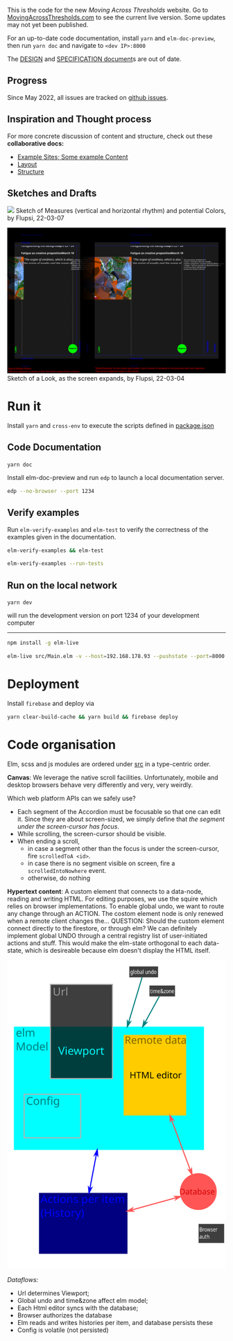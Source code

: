 This is the code for the new _Moving Across Thresholds_ website. Go to [MovingAcrossThresholds.com](movingAcrossThresholds.com) to see the current live version. Some updates may not yet been published.

For an up-to-date code documentation, install `yarn` and `elm-doc-preview`, then run `yarn doc` and navigate to `<dev IP>:8000`

The [DESIGN](./DESIGN.md) and [SPECIFICATION document](SPECIFICATION.md)s are out of date.


## Progress

Since May 2022, all issues are tracked on [github issues](https://github.com/upsiflu/matsite/issues).


## Inspiration and Thought process

For more concrete discussion of content and structure, check out these **collaborative docs:**

- [Example Sites; Some example Content](https://docs.google.com/document/d/1WBk1p87gxW8zPPTjid2BupmaUjcJCX3DvfpehNbtFUw/edit?usp=sharing)
- [Layout](https://docs.google.com/document/d/1zC7TirujtAtsySjGhr_0QOIqSRf53j6Xw_1FAXzUpNA/edit?usp=sharing)
- [Structure](https://docs.google.com/document/d/1gWE5tKyMtmpZlIjN4wl592KyJVVSWHRb8MFjTggPXpM/edit?usp=sharing)

## Sketches and Drafts

![](asset/22-03-07-Components.svg)
Sketch of Measures (vertical and horizontal rhythm) and potential Colors, by Flupsi, 22-03-07

![](asset/22-03-04-Sketch.svg)
Sketch of a Look, as the screen expands, by Flupsi, 22-03-04


# Run it

Install `yarn` and `cross-env` to execute the scripts defined in [package.json](package.json)

## Code Documentation

`yarn doc`

Install elm-doc-preview and run `edp` to launch a local documentation server.

```sh
edp --no-browser --port 1234
```

## Verify examples

Run `elm-verify-examples` and `elm-test` to verify the correctness of the examples given in the documentation.

```sh
elm-verify-examples && elm-test
```

```sh
elm-verify-examples --run-tests
```

## Run on the local network

`yarn dev`

will run the development version on port 1234 of your development computer

----

```sh
npm install -g elm-live
```

```sh
elm-live src/Main.elm -v --host=192.168.178.93 --pushstate --port=8000 -- --output=main.js --debug
```


# Deployment

Install `firebase` and deploy via

```sh
yarn clear-build-cache && yarn build && firebase deploy
```



# Code organisation

Elm, scss and js modules are ordered under [src](src/) in a type-centric order.

**Canvas**: We leverage the native scroll facilities. Unfortunately, mobile and desktop browsers behave very differently and very, very weirdly. 

Which web platform APIs can we safely use?

- Each segment of the Accordion must be focusable so that one can edit it. Since they are about screen-sized, we simply define that _the segment under the screen-cursor has focus_.
- While scrolling, the screen-cursor should be visible.
- When ending a scroll, 
  - in case a segment other than the focus is under the screen-cursor, fire `scrolledToA <id>`.
  - in case there is no segment visible on screen, fire a `scrolledIntoNowhere` event.
  - otherwise, do nothing

**Hypertext content**: A custom element that connects to a data-node, reading and writing HTML. For editing purposes, we use the squire which relies on browser implementations. To enable global undo, we want to route any change through an ACTION. The costom element node is only renewed when a remote client changes the...
QUESTION: Should the custom element connect directly to the firestore, or through elm? We can definitely implement global UNDO through a central registry list of user-initiated actions and stuff. This would make the elm-state orthogonal to each data-state, which is desireable because elm doesn't display the HTML itself.

![Data](asset/22-08-20-Data.svg)

_Dataflows:_
- Url determines Viewport;
- Global undo and time&zone affect elm model;
- Each Html editor syncs with the database;
- Browser authorizes the database
- Elm reads and writes histories per item, and database persists these
- Config is volatile (not persisted)